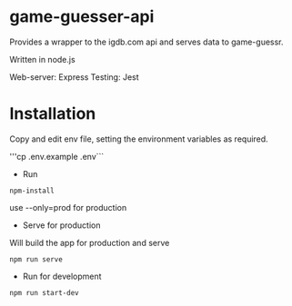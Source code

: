 # game-guesser-api

Provides a wrapper to the igdb.com api and serves data to game-guessr.

Written in node.js

Web-server: Express
Testing: Jest

# Installation

Copy and edit env file, setting the environment variables as required.

'''cp .env.example .env```

- Run

```npm-install```

use --only=prod for production

- Serve for production

Will build the app for production and serve

```npm run serve```

- Run for development

```npm run start-dev```
